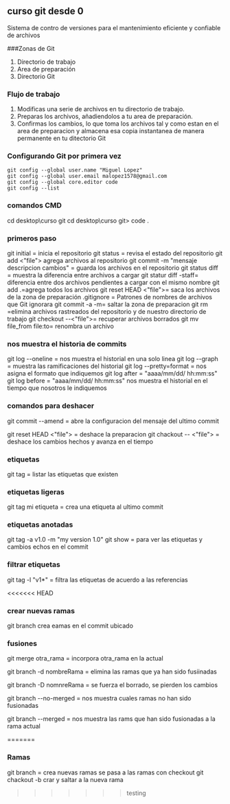 ## curso git desde 0

Sistema de contro de versiones para el mantenimiento eficiente y confiable de archivos

###Zonas de Git
1. Directorio de trabajo
2. Area de preparación
3. Directorio Git

### Flujo de trabajo
1. Modificas una serie de archivos en tu directorio de trabajo.
2. Preparas los archivos, añadiendolos a tu area de preparación.
3. Confirmas los cambios, lo que toma los archivos tal y como estan en el area de preparacion y almacena esa copia instantanea de manera permanente en tu ditectorio Git

### Configurando Git por primera vez
 ```
 git config --global user.name "Miguel Lopez"
 git config --global user.email malopez1578@gmail.com
 git config --global core.editor code
 git config --list
```
### comandos CMD
cd desktop\curso git
cd desktop\curso git> code .

### primeros paso

git initial = inicia el repositorio
git status = revisa el estado del repositorio
git add <"file"> agrega archivos al repositorio
git commit -m "mensaje descripcion cambios" = guarda los archivos en el repositorio
git status diff = muestra la diferencia entre archivos a cargar
git statur diff -staff= diferencia entre dos archivos pendientes a cargar con el mismo nombre
git add .=agrega todos los archivos
git reset HEAD <"file">= saca los archivos de la zona de preparación
.gitignore = Patrones de nombres de archivos que Git ignorara
git commit -a -m= saltar la zona de preparacion
git rm =elimina archivos rastreados del repositorio y de nuestro directorio de trabajo
git checkout --<"file">= recuperar archivos borrados
git mv file_from file:to= renombra un archivo
 
 ### nos muestra el historia de commits
 
git log --oneline = nos muestra el historial en una solo linea
git log --graph = muestra las ramificaciones del historial
git log --pretty=format = nos asigna el formato que indiquemos
git log after = "aaaa/mm/dd/ hh:mm:ss"
git log before = "aaaa/mm/dd/ hh:mm:ss" nos muestra el historial en el tiempo que nosotros le indiquemos

### comandos para deshacer

git commit --amend = abre la configuracion del mensaje del ultimo commit

git reset HEAD <"file"> = deshace la preparacion
git chackout -- <"file"> = deshace los cambios hechos y avanza en el tiempo

### etiquetas

git tag = listar las etiquetas que existen

### etiquetas ligeras
git tag mi etiqueta = crea una etiqueta al ultimo commit

### etiquetas anotadas
git tag -a v1.0 -m "my version 1.0" 
git show = para ver las etiquetas y cambios echos en el commit

### filtrar etiquetas

git tag -l "v1*" = filtra las etiquetas de acuerdo a las referencias

<<<<<<< HEAD
### crear nuevas ramas

git branch crea eamas en el commit ubicado

### fusiones

git merge otra_rama = incorpora otra_rama en la actual

git branch -d nombreRama = elimina las ramas que ya han sido fusiinadas

git branch -D nomnreRama = se fuerza el borrado, se pierden los cambios

git branch --no-merged = nos muestra cuales ramas no han sido fusionadas

git branch --merged = nos muestra las rams que han sido fusionadas a la rama actual

=======
### Ramas

git branch = crea nuevas ramas
se pasa a las ramas con checkout
git chackout -b crar y saltar a la nueva rama
>>>>>>> testing


